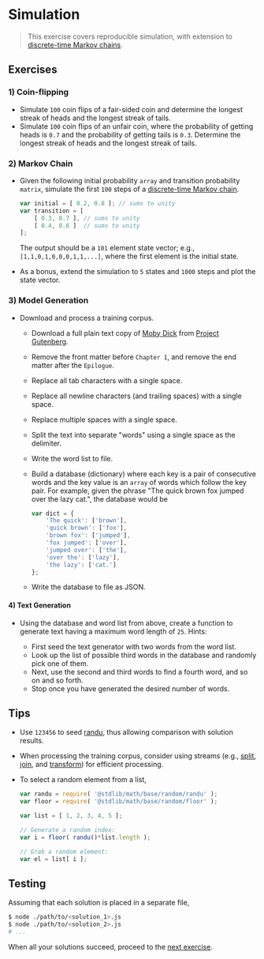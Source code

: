 # Simulation

> This exercise covers reproducible simulation, with extension to [discrete-time Markov chains][markov-chain].


## Exercises

### 1) Coin-flipping

* Simulate `100` coin flips of a fair-sided coin and determine the longest streak of heads and the longest streak of tails.
* Simulate `100` coin flips of an unfair coin, where the probability of getting heads is `0.7` and the probability of getting tails is `0.3`. Determine the longest streak of heads and the longest streak of tails.


### 2) Markov Chain

* Given the following initial probability `array` and transition probability `matrix`, simulate the first `100` steps of a [discrete-time Markov chain][markov-chain].

  ``` javascript
  var initial = [ 0.2, 0.8 ]; // sums to unity
  var transition = [
      [ 0.3, 0.7 ], // sums to unity
      [ 0.4, 0.6 ]  // sums to unity
  ];
  ```

  The output should be a `101` element state vector; e.g., `[1,1,0,1,0,0,0,1,1,...]`, where the first element is the initial state.

* As a bonus, extend the simulation to `5` states and `1000` steps and plot the state vector.


### 3) Model Generation

* Download and process a training corpus.

  - Download a full plain text copy of [Moby Dick][moby-dick] from [Project Gutenberg][moby-dick].
  - Remove the front matter before `Chapter 1`, and remove the end matter after the `Epilogue`.
  - Replace all tab characters with a single space.
  - Replace all newline characters (and trailing spaces) with a single space.
  - Replace multiple spaces with a single space.
  - Split the text into separate "words" using a single space as the delimiter.
  - Write the word list to file.
  - Build a database (dictionary) where each key is a pair of consecutive words and the key value is an `array` of words which follow the key pair. For example, given the phrase "The quick brown fox jumped over the lazy cat.", the database would be

    ``` javascript
    var dict = {
        'The quick': ['brown'],
        'quick brown': ['fox'],
        'brown fox': ['jumped'],
        'fox jumped': ['over'],
        'jumped over': ['the'],
        'over the': ['lazy'],
        'the lazy': ['cat.']    
    };
    ```

  - Write the database to file as JSON.


#### 4) Text Generation

* Using the database and word list from above, create a function to generate text having a maximum word length of `25`. Hints:

  - First seed the text generator with two words from the word list.
  - Look up the list of possible third words in the database and randomly pick one of them.
  - Next, use the second and third words to find a fourth word, and so on and so forth.
  - Stop once you have generated the desired number of words.


## Tips

* Use `123456` to seed [randu][randu], thus allowing comparison with solution results.
* When processing the training corpus, consider using streams (e.g., [split][split], [join][join], and [transform][transform]) for efficient processing.
* To select a random element from a list,

  ``` javascript
  var randu = require( '@stdlib/math/base/random/randu' );
  var floor = require( '@stdlib/math/base/random/floor' );

  var list = [ 1, 2, 3, 4, 5 ];

  // Generate a random index:
  var i = floor( randu()*list.length );

  // Grab a random element:
  var el = list[ i ];
  ```


## Testing

Assuming that each solution is placed in a separate file,

``` bash
$ node ./path/to/<solution_1>.js
$ node ./path/to/<solution_2>.js
# ...
```

When all your solutions succeed, proceed to the [next exercise][next-exercise].


<!-- <links> -->

[markov-chain]: https://en.wikipedia.org/wiki/Markov_chain

[randu]: https://github.com/stdlib-js/stdlib/tree/develop/lib/node_modules/%40stdlib/math/base/random/randu
[split]: https://github.com/stdlib-js/stdlib/tree/develop/lib/node_modules/%40stdlib/streams/utils/split
[join]: https://github.com/stdlib-js/stdlib/tree/develop/lib/node_modules/%40stdlib/streams/utils/join
[transform]: https://github.com/stdlib-js/stdlib/tree/develop/lib/node_modules/%40stdlib/streams/utils/transform

[moby-dick]: http://www.gutenberg.org/cache/epub/2701/pg2701.txt

[next-exercise]: https://github.com/stdlib-js/stdlib/blob/develop/workshops/numeric-computing/exercises/linear_regression.md

<!-- </links> --> 
